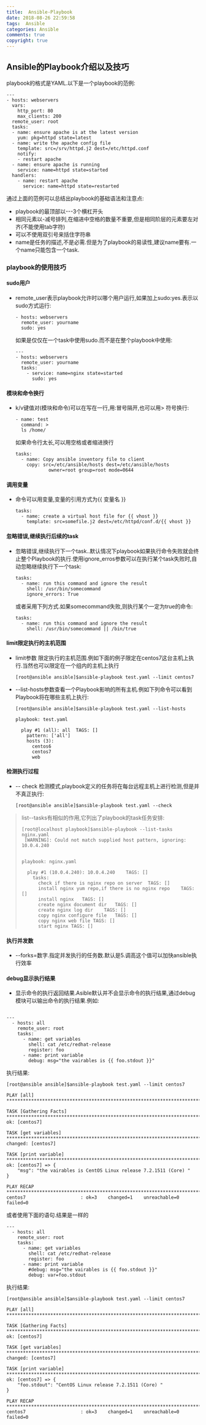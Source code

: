 ```yaml
---
title:  Ansible-Playbook
date: 2018-08-26 22:59:58
tags:  Ansible
categories: Ansible
comments: true
copyright: true
---
```


## Ansible的Playbook介绍以及技巧

playbook的格式是YAML.以下是一个playbook的范例:

<!--more-->
```
---
- hosts: webservers
  vars:
    http_port: 80
    max_clients: 200
  remote_user: root
  tasks:
  - name: ensure apache is at the latest version
    yum: pkg=httpd state=latest
  - name: write the apache config file
    template: src=/srv/httpd.j2 dest=/etc/httpd.conf
    notify:
    - restart apache
  - name: ensure apache is running
    service: name=httpd state=started
  handlers:
    - name: restart apache
      service: name=httpd state=restarted
```

通过上面的范例可以总结出playbook的基础语法和注意点:

* playbook的最顶部以---3个横杠开头
* 相同元素以-减号排列,在缩进中空格的数量不重要,但是相同阶层的元素要左对齐(不能使用tab字符)
* 可以不使用双引号来括住字符串
* name是任务的描述,不是必需.但是为了playbook的易读性,建议name要有.一个name只能包含一个task.



### playbook的使用技巧

#### sudo用户

* remote_user表示playbook允许时以哪个用户运行,如果加上sudo:yes.表示以sudo方式运行:

  ```
  - hosts: webservers
    remote_user: yourname
    sudo: yes
  ```

  如果是仅仅在一个task中使用sudo.而不是在整个playbook中使用:

  ```
  ---
  - hosts: webservers
    remote_user: yourname
    tasks:
      - service: name=nginx state=started
        sudo: yes
  ```

#### 模块和命令换行

* k/v键值对(模块和命令)可以在写在一行,用:冒号隔开,也可以用> 符号换行:

  ```
  - name: test
    command: > 
    ls /home/
  ```

  如果命令行太长,可以用空格或者缩进换行

  ```
  tasks:
    - name: Copy ansible inventory file to client
      copy: src=/etc/ansible/hosts dest=/etc/ansible/hosts
              owner=root group=root mode=0644
  ```
  
#### 调用变量

* 命令可以用变量,变量的引用方式为{{ 变量名 }}

  ```
  tasks:
    - name: create a virtual host file for {{ vhost }}
      template: src=somefile.j2 dest=/etc/httpd/conf.d/{{ vhost }}
  ```

#### 忽略错误,继续执行后续的task

* 忽略错误,继续执行下一个task..默认情况下playbook如果执行命令失败就会终止整个Playbook的执行.使用ignore_erros参数可以在执行某个task失败时,自动忽略继续执行下一个task:

  ```
  tasks:
    - name: run this command and ignore the result
      shell: /usr/bin/somecommand
      ignore_errors: True
  ```

  或者采用下列方式.如果somecommand失败,则执行某个一定为true的命令:

  ```
  tasks:
    - name: run this command and ignore the result
      shell: /usr/bin/somecommand || /bin/true
  ```

#### limit限定执行的主机范围

* limit参数 限定执行的主机范围.例如下面的例子限定在centos7这台主机上执行.当然也可以限定在一个组内的主机上执行

  ```
  [root@ansible ansible]$ansible-playbook test.yaml --limit centos7
  ```

* --list-hosts参数查看一个Playbook影响的所有主机.例如下列命令可以看到Playbook将在哪些主机上执行:

  ```
  [root@ansible ansible]$ansible-playbook test.yaml --list-hosts
  
  playbook: test.yaml
  
    play #1 (all): all	TAGS: []
      pattern: ['all']
      hosts (3):
        centos6
        centos7
        web
  ```

#### 检测执行过程

* -- check 检测模式,playbook定义的任务将在每台远程主机上进行检测,但是并不真正执行:

  ```
  [root@ansible ansible]$ansible-playbook test.yaml --check
  ```

> list--tasks有相似的作用,它列出了playbook的task任务安排:
>
> ```
> [root@localhost playbook]$ansible-playbook --list-tasks nginx.yaml
>  [WARNING]: Could not match supplied host pattern, ignoring: 10.0.4.240
> 
> 
> playbook: nginx.yaml
> 
>   play #1 (10.0.4.240): 10.0.4.240	TAGS: []
>     tasks:
>       check if there is nginx repo on server	TAGS: []
>       install nginx yum repo,if there is no nginx repo	TAGS: []
>       install nginx	TAGS: []
>       create nginx document dir	TAGS: []
>       create nginx log dir	TAGS: []
>       copy nginx configure file	TAGS: []
>       copy nginx web file	TAGS: []
>       start nginx	TAGS: []
> 
> ```

#### 执行并发数

* --forks=数字.指定并发执行的任务数.默认是5.调高这个值可以加快ansible执行效率

#### debug显示执行结果

* 显示命令的执行返回结果.Asible默认并不会显示命令的执行结果,通过debug模块可以输出命令的执行结果.例如:

```

---
  - hosts: all
    remote_user: root
    tasks:
      - name: get variables
        shell: cat /etc/redhat-release
        register: foo
      - name: print variable
        debug: msg="the vairables is {{ foo.stdout }}"
```

执行结果:

```
[root@ansible ansible]$ansible-playbook test.yaml --limit centos7

PLAY [all] **********************************************************************************************************************************

TASK [Gathering Facts] **********************************************************************************************************************
ok: [centos7]

TASK [get variables] ************************************************************************************************************************
changed: [centos7]

TASK [print variable] ***********************************************************************************************************************
ok: [centos7] => {
    "msg": "the vairables is CentOS Linux release 7.2.1511 (Core) "
}

PLAY RECAP **********************************************************************************************************************************
centos7                    : ok=3    changed=1    unreachable=0    failed=0   

```

或者使用下面的语句.结果是一样的

```
---
  - hosts: all
    remote_user: root
    tasks:
      - name: get variables
        shell: cat /etc/redhat-release
        register: foo
      - name: print variable
        #debug: msg="the vairables is {{ foo.stdout }}"
        debug: var=foo.stdout
```

执行结果:

```
[root@ansible ansible]$ansible-playbook test.yaml --limit centos7

PLAY [all] **********************************************************************************************************************************

TASK [Gathering Facts] **********************************************************************************************************************
ok: [centos7]

TASK [get variables] ************************************************************************************************************************
changed: [centos7]

TASK [print variable] ***********************************************************************************************************************
ok: [centos7] => {
    "foo.stdout": "CentOS Linux release 7.2.1511 (Core) "
}

PLAY RECAP **********************************************************************************************************************************
centos7                    : ok=3    changed=1    unreachable=0    failed=0 
```

